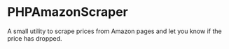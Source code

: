 # PHPAmazonScraper
A small utility to scrape prices from Amazon pages and let you know if the price has dropped.
